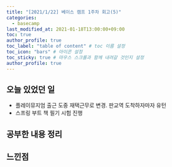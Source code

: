 ```yaml
---
title: "[2021/1/22] 베이스 캠프 1주차 회고(5)"
categories: 
  - basecamp
last_modified_at: 2021-01-18T13:00:00+09:00
toc: true
author_profile: true
toc_label: "table of content" # toc 이름 설정
toc_icon: "bars" # 아이콘 설정
toc_sticky: true # 마우스 스크롤과 함께 내려갈 것인지 설정
author_profile: true
---
```


## 오늘 있었던 일

- 플레이뮤지엄 출근 도중 재택근무로 변경. 판교역 도착하자마자 유턴
- 스프링 부트 책 필기 시험 진행

## 공부한 내용 정리



## 느낀점



